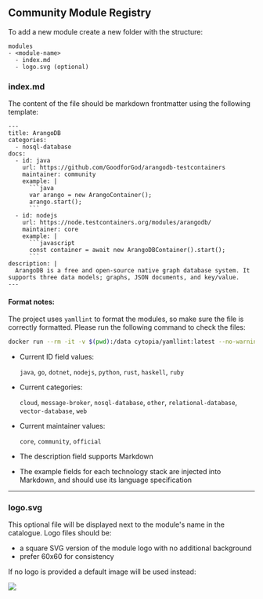 ## Community Module Registry

To add a new module create a new folder with the structure:

```
modules
- <module-name>
  - index.md
  - logo.svg (optional)
```

### index.md

The content of the file should be markdown frontmatter using the following template:

```
---
title: ArangoDB
categories:
  - nosql-database
docs:
  - id: java
    url: https://github.com/GoodforGod/arangodb-testcontainers
    maintainer: community
    example: |
      ```java
      var arango = new ArangoContainer();
      arango.start();
      ```
  - id: nodejs
    url: https://node.testcontainers.org/modules/arangodb/
    maintainer: core
    example: |
      ```javascript
      const container = await new ArangoDBContainer().start();
      ```
description: |
  ArangoDB is a free and open-source native graph database system. It supports three data models; graphs, JSON documents, and key/value.
---
```

#### Format notes:

The project uses `yamllint` to format the modules, so make sure the file is correctly formatted. Please run the following command to check the files:

```bash
docker run --rm -it -v $(pwd):/data cytopia/yamllint:latest --no-warnings -d .yamllint .
```

- Current ID field values: 
  
  `java`, `go`, `dotnet`, `nodejs`, `python`, `rust`, `haskell`, `ruby`

- Current categories: 

  `cloud`, `message-broker`, `nosql-database`, `other`, `relational-database`, `vector-database`, `web`

- Current maintainer values:

  `core`, `community`, `official`

- The description field supports Markdown

- The example fields for each technology stack are injected into Markdown, and should use its language specification

---

### logo.svg

This optional file will be displayed next to the module's name in the catalogue. Logo files should be:

* a square SVG version of the module logo with no additional background
* prefer 60x60 for consistency

If no logo is provided a default image will be used instead:

<img src="https://testcontainers.com/images/modules/none.svg">
